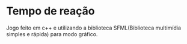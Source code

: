 # Tempo de reação
Jogo feito em c++ e utilizando a biblioteca SFML(Biblioteca multimídia simples e rápida) para modo gráfico.
